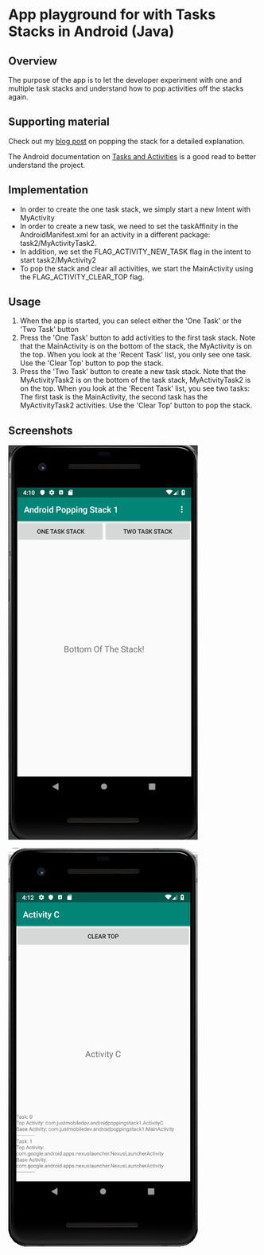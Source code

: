 # App playground for with Tasks Stacks in Android (Java)
## Overview

The purpose of the app is to let the developer experiment with one and multiple task stacks and understand how to pop activities off the stacks again.

## Supporting material
Check out my [blog post](http://justmobiledev.com/popping-the-stack-in-android/) on popping the stack for a detailed explanation.

The Android documentation on [Tasks and Activities](https://developer.android.com/guide/components/activities/tasks-and-back-stack) is a good read to better understand the project.

## Implementation
* In order to create the one task stack, we simply start a new Intent with MyActivity
* In order to create a new task, we need to set the taskAffinity in the AndroidManifest.xml for an activity in a different package: task2/MyActivityTask2.
* In addition, we set the FLAG_ACTIVITY_NEW_TASK flag in the intent to start task2/MyActivity2
* To pop the stack and clear all activities, we start the MainActivity using the FLAG_ACTIVITY_CLEAR_TOP flag.

## Usage
1. When the app is started, you can select either the 'One Task' or the 'Two Task' button
2. Press the 'One Task' button to add activities to the first task stack. Note that the MainActivity is on the bottom of the stack, the MyActivity is on the top. When you look at the 'Recent Task' list, you only see one task. Use the 'Clear Top' button to pop the stack.
3. Press the 'Two Task' button to create a new task stack. Note that the MyActivityTask2 is on the bottom of the task stack, MyActivityTask2 is on the top. When you look at the 'Recent Task' list, you see two tasks: The first task is the MainActivity, the second task has the MyActivityTask2 activities. Use the 'Clear Top' button to pop the stack.

## Screenshots
![Popping the stack](screenshots/android-popping-the-stack-1.png?raw=true "Popping the stack")

![Popping the stack](screenshots/android-popping-the-stack-2.png?raw=true "Popping the stack")
